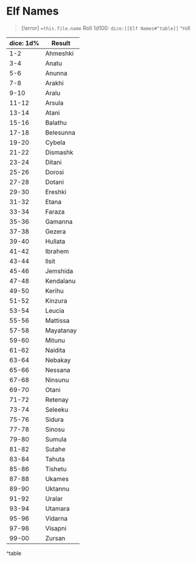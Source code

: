 # Elf Names
>[!error] `=this.file.name`
>Roll 1d100:  `dice:[[Elf Names#^table]]`
^roll

| dice: 1d% | Result     |
|-----------|------------|
| 1-2       | Ahmeshki   |
| 3-4       | Anatu      |
| 5-6       | Anunna     |
| 7-8       | Arakhi     |
| 9-10      | Aralu      |
| 11-12     | Arsula     |
| 13-14     | Atani      |
| 15-16     | Balathu    |
| 17-18     | Belesunna  |
| 19-20     | Cybela     |
| 21-22     | Dismashk   |
| 23-24     | Ditani     |
| 25-26     | Dorosi     |
| 27-28     | Dotani     |
| 29-30     | Ereshki    |
| 31-32     | Etana      |
| 33-34     | Faraza     |
| 35-36     | Gamanna    |
| 37-38     | Gezera     |
| 39-40     | Hullata    |
| 41-42     | Ibrahem    |
| 43-44     | Ilsit      |
| 45-46     | Jemshida   |
| 47-48     | Kendalanu  |
| 49-50     | Kerihu     |
| 51-52     | Kinzura    |
| 53-54     | Leucia     |
| 55-56     | Mattissa   |
| 57-58     | Mayatanay  |
| 59-60     | Mitunu     |
| 61-62     | Naidita    |
| 63-64     | Nebakay    |
| 65-66     | Nessana    |
| 67-68     | Ninsunu    |
| 69-70     | Otani      |
| 71-72     | Retenay    |
| 73-74     | Seleeku    |
| 75-76     | Sidura     |
| 77-78     | Sinosu     |
| 79-80     | Sumula     |
| 81-82     | Sutahe     |
| 83-84     | Tahuta     |
| 85-86     | Tishetu    |
| 87-88     | Ukames     |
| 89-90     | Uktannu    |
| 91-92     | Uralar     |
| 93-94     | Utamara    |
| 95-96     | Vidarna    |
| 97-98     | Visapni    |
| 99-00     | Zursan     |
^table